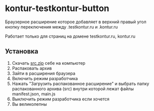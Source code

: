 # kontur-testkontur-button

Браузерное расширение которое добавляет в верхний правый угол кнопку переключения между .testkontur.ru и .kontur.ru

Работает только для страниц на домене testkontur.ru, kontur.ru

## Установка

1. Скачать [src.zip](https://github.com/Advitalitum/kontur-testkontur-button/releases/download/0.0.0.1/src.zip) себе на компьютер
2. Распаковать архив
3. Зайти в расширения браузера
4. Включить режим разработчика
5. Нажать "Загрузить распакованное расширение" и выбрать папку распакованного архива (src) внутри которой лежат файлы manifest.json, main.js
6. Выключить режим разработчика если хочется
7. Вы великолепны
